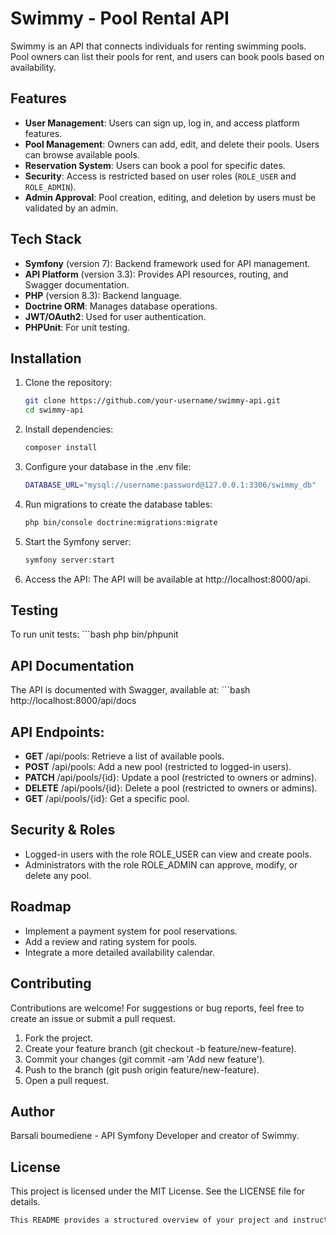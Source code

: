 # Swimmy - Pool Rental API

Swimmy is an API that connects individuals for renting swimming pools. Pool owners can list their pools for rent, and users can book pools based on availability.

## Features

- **User Management**: Users can sign up, log in, and access platform features.
- **Pool Management**: Owners can add, edit, and delete their pools. Users can browse available pools.
- **Reservation System**: Users can book a pool for specific dates.
- **Security**: Access is restricted based on user roles (`ROLE_USER` and `ROLE_ADMIN`).
- **Admin Approval**: Pool creation, editing, and deletion by users must be validated by an admin.

## Tech Stack

- **Symfony** (version 7): Backend framework used for API management.
- **API Platform** (version 3.3): Provides API resources, routing, and Swagger documentation.
- **PHP** (version 8.3): Backend language.
- **Doctrine ORM**: Manages database operations.
- **JWT/OAuth2**: Used for user authentication.
- **PHPUnit**: For unit testing.

## Installation

1. Clone the repository:
   ```bash
   git clone https://github.com/your-username/swimmy-api.git
   cd swimmy-api
   
2. Install dependencies:
   ```bash
   composer install

3. Configure your database in the .env file:
   ```bash
   DATABASE_URL="mysql://username:password@127.0.0.1:3306/swimmy_db"

4. Run migrations to create the database tables:
   ```bash
   php bin/console doctrine:migrations:migrate

5. Start the Symfony server:
   ```bash
   symfony server:start

6. Access the API: The API will be available at http://localhost:8000/api.

## Testing
   To run unit tests:
      ```bash
      php bin/phpunit


## API Documentation
The API is documented with Swagger, available at:
      ```bash
      http://localhost:8000/api/docs

## API Endpoints:

- **GET** /api/pools: Retrieve a list of available pools.
- **POST** /api/pools: Add a new pool (restricted to logged-in users).
- **PATCH** /api/pools/{id}: Update a pool (restricted to owners or admins).
- **DELETE** /api/pools/{id}: Delete a pool (restricted to owners or admins).
- **GET** /api/pools/{id}: Get a specific pool.

## Security & Roles
- Logged-in users with the role ROLE_USER can view and create pools.
- Administrators with the role ROLE_ADMIN can approve, modify, or delete any pool.

## Roadmap
- Implement a payment system for pool reservations.
- Add a review and rating system for pools.
- Integrate a more detailed availability calendar.

## Contributing
Contributions are welcome! For suggestions or bug reports, feel free to create an issue or submit a pull request.

1. Fork the project.
2. Create your feature branch (git checkout -b feature/new-feature).
3. Commit your changes (git commit -am 'Add new feature').
4. Push to the branch (git push origin feature/new-feature).
5. Open a pull request.

## Author
Barsali boumediene - API Symfony Developer and creator of Swimmy.

## License
This project is licensed under the MIT License. See the LICENSE file for details.
   ```bash 
   This README provides a structured overview of your project and instructions for potential contributors, covering the purpose, setup, and contribution guidelines.
